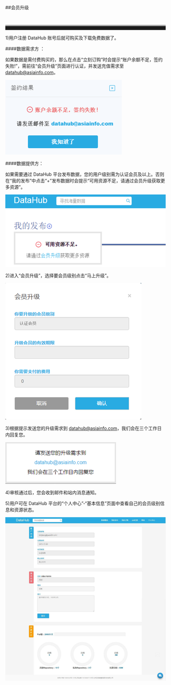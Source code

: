 ##会员升级

<br><hr style=" height:12px;border:none;border-top:4px solid #A9A9A9;" /> 

1)用户注册 DataHub 账号后就可购买及下载免费数据了。

####数据需求方 ：

如果数据是需付费购买的，那么在点击“立刻订购”时会提示“账户余额不足，签约失败!”，需前往“会员升级”页面进行认证，并发送充值需求至 datahub@asiainfo.com。

![](img/lack_of_balance.png)

####数据提供方：

如果需要通过 DataHub 平台发布数据，您的用户级别需为认证会员及以上。否则在“我的发布”中点击“+”发布数据时会提示“可用资源不足，请通过会员升级获取更多资源”。

![](img/lack_of_resource.png)

2)进入“会员升级”，选择要会员级别点击“马上升级”。

![](img/verified_member.png)

3)根据提示发送您的升级需求到 datahub@asiainfo.com，我们会在三个工作日内回复您。

![](img/upgrade_mail.png)
 
4)审核通过后，您会收到邮件和站内消息通知。

5)用户可在 DataHub 平台的“个人中心”-“基本信息”页面中查看自己的会员级别信息和资源状态。

![](img/resource.png)